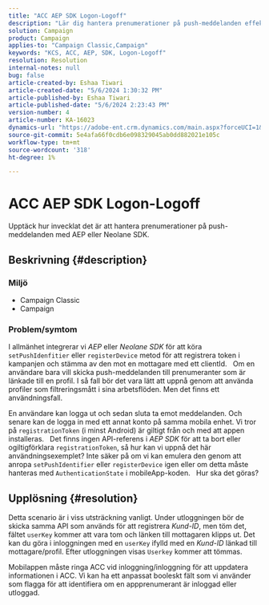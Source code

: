 ```yaml
---
title: "ACC AEP SDK Logon-Logoff"
description: "Lär dig hantera prenumerationer på push-meddelanden effektivt med AEP eller Neolane SDK."
solution: Campaign
product: Campaign
applies-to: "Campaign Classic,Campaign"
keywords: "KCS, ACC, AEP, SDK, Logon-Logoff"
resolution: Resolution
internal-notes: null
bug: false
article-created-by: Eshaa Tiwari
article-created-date: "5/6/2024 1:30:32 PM"
article-published-by: Eshaa Tiwari
article-published-date: "5/6/2024 2:23:43 PM"
version-number: 4
article-number: KA-16023
dynamics-url: "https://adobe-ent.crm.dynamics.com/main.aspx?forceUCI=1&pagetype=entityrecord&etn=knowledgearticle&id=d17ca6ca-ac0b-ef11-9f8a-6045bd006793"
source-git-commit: 5e4afa66f0cdb6e098329045ab0dd882021e105c
workflow-type: tm+mt
source-wordcount: '318'
ht-degree: 1%

---
```


# ACC AEP SDK Logon-Logoff


Upptäck hur invecklat det är att hantera prenumerationer på push-meddelanden med AEP eller Neolane SDK.

## Beskrivning {#description}


### <b>Miljö</b>

- Campaign Classic
- Campaign


### <b>Problem/symtom</b>

I allmänhet integrerar vi *AEP* eller *Neolane SDK* för att köra `setPushIdenfitier` eller `registerDevice` metod för att registrera token i kampanjen och stämma av den mot en mottagare med ett clientId.
 
Om en användare bara vill skicka push-meddelanden till prenumeranter som är länkade till en profil. I så fall bör det vara lätt att uppnå genom att använda profiler som filtreringsmått i sina arbetsflöden. Men det finns ett användningsfall.

En användare kan logga ut och sedan sluta ta emot meddelanden. Och senare kan de logga in med ett annat konto på samma mobila enhet. Vi tror på `registrationToken` (i minst Android) är giltigt från och med att appen installeras.
 
Det finns ingen API-referens i *AEP SDK* för att ta bort eller ogiltigförklara `registrationToken`, så hur kan vi uppnå det här användningsexemplet? Inte säker på om vi kan emulera den genom att anropa `setPushIdentifier` eller `registerDevice` igen eller om detta måste hanteras med `AuthenticationState` i mobileApp-koden.
 
Hur ska det göras?


## Upplösning {#resolution}


Detta scenario är i viss utsträckning vanligt. Under utloggningen bör de skicka samma API som används för att registrera *Kund-ID*, men töm det, fältet `userKey` kommer att vara tom och länken till mottagaren klipps ut. Det kan du göra i inloggningen med en `userKey` ifylld med en *Kund-ID* länkad till mottagare/profil. Efter utloggningen visas `Userkey` kommer att tömmas.

Mobilappen måste ringa ACC vid inloggning/inloggning för att uppdatera informationen i ACC. Vi kan ha ett anpassat booleskt fält som vi använder som flagga för att identifiera om en appprenumerant är inloggad eller utloggad.
